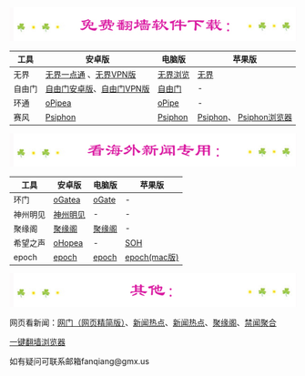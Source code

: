 <img src="https://raw.githubusercontent.com/qiangwaishijie/xz/master/1.jpg">

|  工具  | 安卓版  | 电脑版  | 苹果版  |  
|  ----  | ----   | ----  |----  |  
| 无界  | [无界一点通](https://cdn.jsdelivr.net/gh/qiangwaishijie/xz/um5.4.apk) 、[无界VPN版](https://cdn.jsdelivr.net/gh/qiangwaishijie/xz/u2.2.6.apk) | [无界浏览](https://cdn.jsdelivr.net/gh/qiangwaishijie/xz/u21.21.zip)  |   [无界](https://github.com/wujieliulan/forum)  |  
| 自由门  | [自由门安卓版](https://cdn.jsdelivr.net/gh/qiangwaishijie/xz/fgma.apk)、[自由门VPN版](https://cdn.jsdelivr.net/gh/qiangwaishijie/xz/fgvpn13.11.apk) | [自由门](https://cdn.jsdelivr.net/gh/qiangwaishijie/xz/fg796p.zip)  |   - |  
| 环通  | [oPipea](https://cdn.jsdelivr.net/gh/opipe/up/oPipea006.apk) | [oPipe](https://raw.githubusercontent.com/opipe/up/master/oPipe.zip)  |   - |  
| 赛风  | [Psiphon](https://cdn.jsdelivr.net/gh/qiangwaishijie/xz/PsiphonAndroid.apk) | [Psiphon](https://cdn.jsdelivr.net/gh/qiangwaishijie/xz/psiphon3.zip)  |  [Psiphon](https://itunes.apple.com/us/app/psiphon/id1276263909?ls=1&mt=8)、 [Psiphon浏览器](https://itunes.apple.com/us/app/psiphon-browser/id1193362444?ls=1&mt=8)|  


<img src="https://raw.githubusercontent.com/qiangwaishijie/xz/master/2.jpg">

|  工具  | 安卓版  | 电脑版  | 苹果版  |  
|  ----  | ----   | ----  |----  |  
| 环门  | [oGatea](https://cdn.jsdelivr.net/gh/opipe/up/oGatea053.apk) | [oGate](https://cdn.jsdelivr.net/gh/opipe/up/oGate.zip)  |  -|  
| 神州明见  | [神州明见](https://cdn.jsdelivr.net/gh/xazhws3249/www/szzd/SzzdOgate.apk) | - |  -|  
| 聚缘阁  | [聚缘阁](https://gitlab.com/juyuange/2/-/raw/master/j603.apk) | [聚缘阁](https://gitlab.com/juyuange/2/-/raw/master/j325dn.rar) |  -|  
| 希望之声  | [oHopea](https://cdn.jsdelivr.net/gh/qiangwaishijie/xz/oHopea004.apk) | - |  [SOH](https://apps.apple.com/us/app/soh/id830022184?ign-mpt=uo%3D4)|  
| epoch  | [epoch](https://github.com/fqcdn/fq/releases/download/v1.0.0/fq.apk) | [epoch](https://github.com/fqcdn/fq/releases/download/v1.0.0/epoch_access-1.0.1-win32.zip)  |  [epoch(mac版)](https://github.com/fqcdn/fq/releases/download/v1.0.0/epoch_access-1.0.1-mac.zip)|  

<img src="https://raw.githubusercontent.com/qiangwaishijie/xz/master/3.jpg">

网页看新闻：<a href="https://github.com/odoor3/oo/blob/master/README.md">网门（网页精简版）</a>、<a href="https://github.com/szzd1/2">新闻热点</a>、<a href="https://github.com/szzd1/2">新闻热点</a>、<a href="https://github.com/hao2345679/jyg12/wiki/jyg">聚缘阁</a>、<a href="https://github.com/gfw-breaker/banned-news3">禁闻聚合</a>
<p><a href="https://github.com/Alvin9999/new-pac/wiki">一键翻墙浏览器</a><p>     

<p>如有疑问可联系邮箱fanqiang@gmx.us </a></p>	

